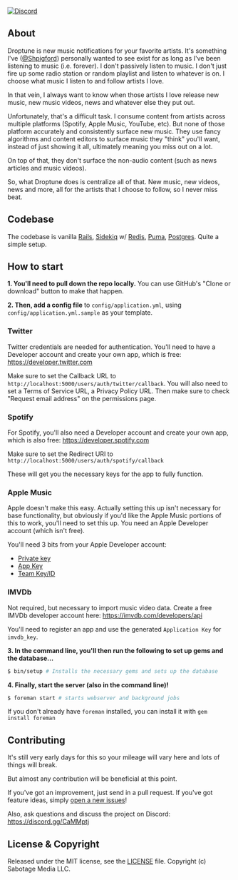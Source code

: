[![Discord](https://img.shields.io/discord/584040922954858497.svg)](https://discord.gg/CaMMptj)

## About
Droptune is new music notifications for your favorite artists. It's something I've ([@Shpigford](https://twitter.com/Shpigford)) personally wanted to see exist for as long as I've been listening to music (i.e. forever). I don't passively listen to music. I don't just fire up some radio station or random playlist and listen to whatever is on. I choose what music I listen to and follow artists I love.

In that vein, I always want to know when those artists I love release new music, new music videos, news and whatever else they put out.

Unfortunately, that's a difficult task. I consume content from artists across multiple platforms (Spotify, Apple Music, YouTube, etc). But none of those platform accurately and consistently surface new music. They use fancy algorithms and content editors to surface music they "think" you'll want, instead of just showing it all, ultimately meaning you miss out on a lot.

On top of that, they don't surface the non-audio content (such as news articles and music videos).

So, what Droptune does is centralize all of that. New music, new videos, news and more, all for the artists that I choose to follow, so I never miss beat.

## Codebase
The codebase is vanilla [Rails](https://rubyonrails.org/), [Sidekiq](https://sidekiq.org/) w/ [Redis](https://redis.io/), [Puma](http://puma.io/), [Postgres](https://www.postgresql.org/). Quite a simple setup.

## How to start

**1. You'll need to pull down the repo locally.** You can use GitHub's "Clone or download" button to make that happen.

**2. Then, add a config file** to `config/application.yml`, using `config/application.yml.sample` as your template.

### Twitter

Twitter credentials are needed for authentication. You'll need to have a Developer account and create your own app, which is free: https://developer.twitter.com

Make sure to set the Callback URL to `http://localhost:5000/users/auth/twitter/callback`. You will also need to set a Terms of Service URL, a Privacy Policy URL. Then make sure to check "Request email address" on the permissions page.

### Spotify

For Spotify, you'll also need a Developer account and create your own app, which is also free: https://developer.spotify.com

Make sure to set the Redirect URI to `http://localhost:5000/users/auth/spotify/callback`

These will get you the necessary keys for the app to fully function.

### Apple Music

Apple doesn't make this easy. Actually setting this up isn't necessary for base functionality, but obviously if you'd like the Apple Music portions of this to work, you'll need to set this up. You need an Apple Developer account (which isn't free).

You'll need 3 bits from your Apple Developer account:
* [Private key](https://help.apple.com/developer-account/#/devcdfbb56a3?sub=dev0416b9004)
* [App Key](https://developer.apple.com/account/resources/authkeys/list)
* [Team Key/ID](https://developer.apple.com/account/#/membership/)

### IMVDb

Not required, but necessary to import music video data. Create a free IMVDb developer account here: https://imvdb.com/developers/api

You'll need to register an app and use the generated `Application Key` for `imvdb_key`.

**3. In the command line, you'll then run the following to set up gems and the database...**
```bash
$ bin/setup # Installs the necessary gems and sets up the database
```

**4. Finally, start the server (also in the command line)!**
```bash
$ foreman start # starts webserver and background jobs
```

If you don't already have `foreman` installed, you can install it with `gem install foreman`

## Contributing
It's still very early days for this so your mileage will vary here and lots of things will break.

But almost any contribution will be beneficial at this point.

If you've got an improvement, just send in a pull request. If you've got feature ideas, simply [open a new issues](https://github.com/DroptuneHQ/droptune/issues/new)!

Also, ask questions and discuss the project on Discord: https://discord.gg/CaMMptj

## License & Copyright
Released under the MIT license, see the [LICENSE](./LICENSE) file. Copyright (c) Sabotage Media LLC.
